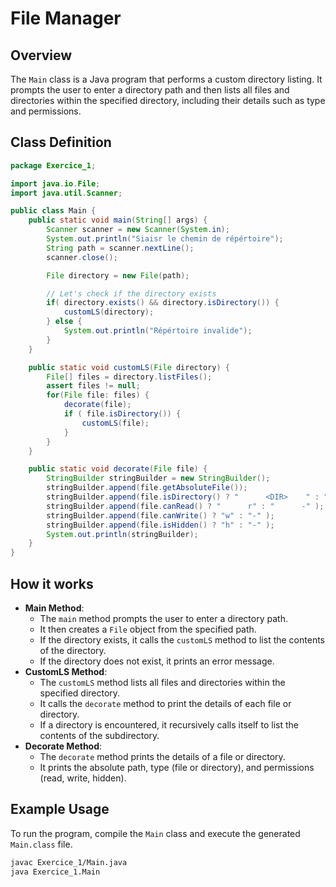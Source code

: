# File Manager

## Overview

The `Main` class is a Java program that performs a custom directory listing. It prompts the user to enter a directory path and then lists all files and directories within the specified directory, including their details such as type and permissions.

## Class Definition

```java
package Exercice_1;

import java.io.File;
import java.util.Scanner;

public class Main {
    public static void main(String[] args) {
        Scanner scanner = new Scanner(System.in);
        System.out.println("Siaisr le chemin de répértoire");
        String path = scanner.nextLine();
        scanner.close();

        File directory = new File(path);

        // Let's check if the directory exists
        if( directory.exists() && directory.isDirectory()) {
            customLS(directory);
        } else {
            System.out.println("Répértoire invalide");
        }
    }

    public static void customLS(File directory) {
        File[] files = directory.listFiles();
        assert files != null;
        for(File file: files) {
            decorate(file);
            if ( file.isDirectory()) {
                customLS(file);
            }
        }
    }

    public static void decorate(File file) {
        StringBuilder stringBuilder = new StringBuilder();
        stringBuilder.append(file.getAbsoluteFile());
        stringBuilder.append(file.isDirectory() ? "      <DIR>    " : "      <FILE>    " );
        stringBuilder.append(file.canRead() ? "      r" : "      -" );
        stringBuilder.append(file.canWrite() ? "w" : "-" );
        stringBuilder.append(file.isHidden() ? "h" : "-" );
        System.out.println(stringBuilder);
    }
}
```

## How it works

-   **Main Method**:
    -   The `main` method prompts the user to enter a directory path.
    -   It then creates a `File` object from the specified path.
    -   If the directory exists, it calls the `customLS` method to list the contents of the directory.
    -   If the directory does not exist, it prints an error message.
-   **CustomLS Method**:
    -   The `customLS` method lists all files and directories within the specified directory.
    -   It calls the `decorate` method to print the details of each file or directory.
    -   If a directory is encountered, it recursively calls itself to list the contents of the subdirectory.
-   **Decorate Method**:
    -   The `decorate` method prints the details of a file or directory.
    -   It prints the absolute path, type (file or directory), and permissions (read, write, hidden).

## Example Usage

To run the program, compile the `Main` class and execute the generated `Main.class` file.

```bash
javac Exercice_1/Main.java
java Exercice_1.Main
```
